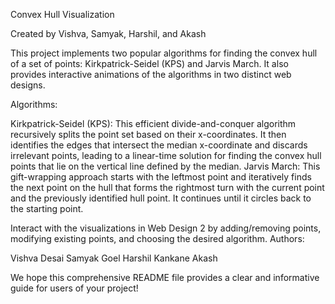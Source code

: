 Convex Hull Visualization

Created by Vishva, Samyak, Harshil, and Akash

This project implements two popular algorithms for finding the convex hull of a set of points: Kirkpatrick-Seidel (KPS) and Jarvis March. It also provides interactive animations of the algorithms in two distinct web designs.

Algorithms:

Kirkpatrick-Seidel (KPS): This efficient divide-and-conquer algorithm recursively splits the point set based on their x-coordinates. It then identifies the edges that intersect the median x-coordinate and discards irrelevant points, leading to a linear-time solution for finding the convex hull points that lie on the vertical line defined by the median.
Jarvis March: This gift-wrapping approach starts with the leftmost point and iteratively finds the next point on the hull that forms the rightmost turn with the current point and the previously identified hull point. It continues until it circles back to the starting point.

Interact with the visualizations in Web Design 2 by adding/removing points, modifying existing points, and choosing the desired algorithm.
Authors:

Vishva Desai
Samyak Goel
Harshil Kankane
Akash 

We hope this comprehensive README file provides a clear and informative guide for users of your project!
